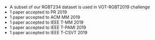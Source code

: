 - A subset of our RGBT234 dataset is used in VOT-RGBT2019 challenge
- 1 paper accepted to PR 2019
- 1 paper accepted to ACM MM 2019
- 1 paper accepted to IEEE T-MM 2019
- 1 paper accepted to IEEE T-PAMI 2019
- 1 paper accepted to IEEE T-CSVT 2019
